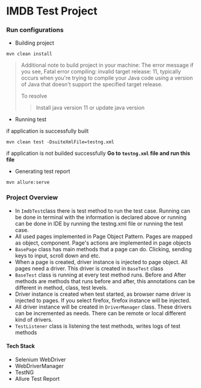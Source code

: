 # IMDB Test Project

### Run configurations

- Building project
```
mvn clean install
```
>Additional note to build project in your machine:
> The error message if you see, Fatal error compiling: invalid target release: 11, typically occurs when you're trying to compile your Java code using a version of Java that doesn't support the specified target release.
> 
> To resolve
> > Install java version 11 or update java version


- Running test

if application is successfully built
```
mvn clean test -DsuiteXmlFile=testng.xml
```

if application is not builded successfully
**Go to `testng.xml` file and run this file**


- Generating test report
```
mvn allure:serve
```

### Project Overview 
- In `ImdbTest`class there is test method to run the test case. Running can be done in terminal with the information is declared above or running can be done in IDE by running the testng.xml file or running the test case.
- All used pages implemented in Page Object Pattern. Pages are mapped as object, component. Page's actions are implemented in page objects
- `BasePage` class has main methods that a page can do. Clicking, sending keys to input, scroll down and etc.
- When a page is created, driver instance is injected to page object. All pages need a driver. This driver is created in `BaseTest` class
- `BaseTest` class is running at every test method runs. Before and After methods are methods that runs before and after, this annotations can be different in method, class, test levels.
- Driver instance is created when test started, as browser name driver is injected to pages. If you select firefox, firefox instance will be injected.
- All driver instance will be created in `DriverManager` class. These drivers can be incremented as needs. There can be remote or local different kind of drivers.
- `TestListener` class is listening the test methods, writes logs of test methods

#### Tech Stack

- Selenium WebDriver
- WebDriverManager
- TestNG
- Allure Test Report

